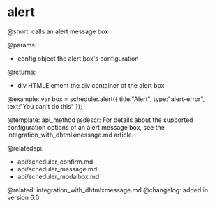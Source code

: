 alert
=============


@short:
	calls an alert message box

@params:
- config		object			the alert box's configuration

@returns:

- div			HTMLElement		the div container of the alert box


@example:
var box = scheduler.alert({
    title:"Alert",
    type:"alert-error",
    text:"You can't do this"
});

@template:	api_method
@descr:
For details about the supported configuration options of an alert message box, see the integration_with_dhtmlxmessage.md article.


@relatedapi:
- api/scheduler_confirm.md
- api/scheduler_message.md
- api/scheduler_modalbox.md

@related: integration_with_dhtmlxmessage.md 
@changelog:
added in version 6.0
